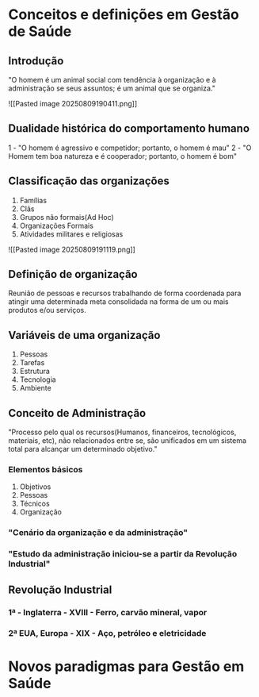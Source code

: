 
# Conceitos e definições em Gestão de Saúde

## Introdução

"O homem é um animal social com tendência à organização e à administração se seus assuntos; é um animal que se organiza."


![[Pasted image 20250809190411.png]]




## Dualidade histórica do comportamento humano

1 - "O homem é agressivo e competidor; portanto, o homem é mau"
2 - "O Homem tem boa natureza e é cooperador; portanto, o homem é bom"


## Classificação das organizações
1. Famílias
2. Clãs
3. Grupos não formais(Ad Hoc)
4. Organizações Formais
5. Atividades militares e religiosas


![[Pasted image 20250809191119.png]]




## Definição de organização
Reunião de pessoas e recursos trabalhando de forma coordenada para atingir uma determinada meta consolidada na forma de um ou mais produtos e/ou serviços.


## Variáveis de uma organização
1. Pessoas
2. Tarefas
3. Estrutura
4. Tecnologia
5. Ambiente

## Conceito de Administração
"Processo pelo qual os recursos(Humanos, financeiros, tecnológicos, materiais, etc), não relacionados entre se, são unificados em um sistema total para alcançar um determinado objetivo."

### Elementos básicos
1. Objetivos
2. Pessoas
3. Técnicos
4. Organização

### "Cenário da organização e da administração"
### "Estudo da administração iniciou-se a partir da Revolução Industrial"


## Revolução Industrial

### 1ª - Inglaterra - XVIII - Ferro, carvão mineral, vapor

### 2ª EUA, Europa - XIX - Aço, petróleo e eletricidade





# Novos paradigmas para Gestão em Saúde

